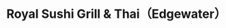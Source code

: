---
layout: place
title: "Royal Sushi Grill & Thai（Edgewater）"
permalink: /florida/edgewater/royal-sushi-grill-thai-edgewater.html
stateAbbr: FL
stateName: Florida
cityName: Edgewater
seo:
  name: "Royal Sushi Grill & Thai（Edgewater）"
  type: Restaurant
  links: null
description: "Royal Sushi Grill & Thai（Edgewater） serves delicious sushi in Edgewater, Florida. Try fresh Japanese dishes for a great dining experience. "
place_id: ChIJgQUvBA0t54gR9GL_4xph0Mo
photos:
  - name: >-
      places/ChIJgQUvBA0t54gR9GL_4xph0Mo/photos/AeeoHcIUT_1mi5y6hAkabeE02LSOZc5QQd6aMusYruNHGtK_2qH37986lDFKFYNNpH2pHhE4ybvy5n8lM7hhK6vHZ4NbuTYYyMFP0d_ciV0qHQkSl8jQ2YWN_WyuboBQL4TSPcbqJxTVTegnJUoWm0qmO4JQj9Z9PMBMZcqpBBVgSPd_shE2Jtawfi6hIWsDMo9xghW0UhxFOujB2CQfQt440Np0PHAEhBMRHZWuqN8nlNvgGib0RLGOeBi116ARJMC9ggFki5hE-qHyEGIz4r3voeUGYz8KEU2qHa_j_HAGFZ3oqw
    widthPx: 4032
    heightPx: 3024
    authorAttributions:
      - displayName: Royal Sushi Grill & Thai（Edgewater）
        uri: https://maps.google.com/maps/contrib/109227218114535483663
        photoUri: >-
          https://lh3.googleusercontent.com/a-/ALV-UjXcSnRoz4DmORJ_yxf-S6GW4fd7jOHFDO8gtrV9ssqfaYMcHuYE=s100-p-k-no-mo
    flagContentUri: >-
      https://www.google.com/local/imagery/report/?cb_client=maps_api_places.places_api&image_key=!1e10!2sAF1QipMalXH0En2ndnH3EKkNL7kXFs3aLNbX6IzCJWuV&hl=en-US
    googleMapsUri: >-
      https://www.google.com/maps/place//data=!3m4!1e2!3m2!1sAF1QipMalXH0En2ndnH3EKkNL7kXFs3aLNbX6IzCJWuV!2e10!4m2!3m1!1s0x88e72d0d042f0581:0xcad0611ae3ff62f4
  - name: >-
      places/ChIJgQUvBA0t54gR9GL_4xph0Mo/photos/AeeoHcKencR2y-QDxYw0gunSe3fX8BDTXtMeRSJHAVy9d0usJlls3DXTDY-XrMHcVAGif2-uSiGwMq_yN0u6mp9nMknm4AG_H6WOSx6UmwPLFtWjayrre4189s1oX7l5IaOL7OKnRwprJZJC7xsLbv0Z3PdQxIfRr4kyWWc-173TmZWc35hrg1lVvRvClevGG0nEICxbf925JHUJePL2mmtQrjuTworbabdzQ8y7XImL-WdOOj92TQPcVzjPz0sV8_a476-fgbJ7frh6MqEAlcEXinBJ_SWoc54mILupfZ5VwmHZFQ
    widthPx: 1284
    heightPx: 724
    authorAttributions:
      - displayName: Royal Sushi Grill & Thai（Edgewater）
        uri: https://maps.google.com/maps/contrib/109227218114535483663
        photoUri: >-
          https://lh3.googleusercontent.com/a-/ALV-UjXcSnRoz4DmORJ_yxf-S6GW4fd7jOHFDO8gtrV9ssqfaYMcHuYE=s100-p-k-no-mo
    flagContentUri: >-
      https://www.google.com/local/imagery/report/?cb_client=maps_api_places.places_api&image_key=!1e10!2sAF1QipNnzRHfbirrdYyKiag3qi9-LiogpOXCdPdNllI2&hl=en-US
    googleMapsUri: >-
      https://www.google.com/maps/place//data=!3m4!1e2!3m2!1sAF1QipNnzRHfbirrdYyKiag3qi9-LiogpOXCdPdNllI2!2e10!4m2!3m1!1s0x88e72d0d042f0581:0xcad0611ae3ff62f4
  - name: >-
      places/ChIJgQUvBA0t54gR9GL_4xph0Mo/photos/AeeoHcLD2_eNDCuEDhidA47zJ4Amo7x5p8xJtu0JGs4WpPkolOAW_kASkkTvVXasL3n5py5WoKwQZYZDD3GVE5NcWki1_0m8NV4zgxD7rCBOfZ4CIDx-RBuqwEIJUTHcejACIFYH3oJ4uOa4h2Hlq6KEyV5HhRawlCi37THemaElWVX3q5hMIqWfd8QmcfSZLJA4iKTHUmQBYKJPEb8au1t4Km78zq5QsZQBBYfpfnmH-h95jtpzDGekBJ_fgloyDZU9ke3gc4imJZypSogmVD-6K70erJ4dqMZyTonsB3FnMN6bfg
    widthPx: 3600
    heightPx: 4800
    authorAttributions:
      - displayName: Royal Sushi Grill & Thai（Edgewater）
        uri: https://maps.google.com/maps/contrib/109227218114535483663
        photoUri: >-
          https://lh3.googleusercontent.com/a-/ALV-UjXcSnRoz4DmORJ_yxf-S6GW4fd7jOHFDO8gtrV9ssqfaYMcHuYE=s100-p-k-no-mo
    flagContentUri: >-
      https://www.google.com/local/imagery/report/?cb_client=maps_api_places.places_api&image_key=!1e10!2sAF1QipPyNvOsa6uZBBks3jyWKdB5XXOpR5fprKlf9x_P&hl=en-US
    googleMapsUri: >-
      https://www.google.com/maps/place//data=!3m4!1e2!3m2!1sAF1QipPyNvOsa6uZBBks3jyWKdB5XXOpR5fprKlf9x_P!2e10!4m2!3m1!1s0x88e72d0d042f0581:0xcad0611ae3ff62f4
  - name: >-
      places/ChIJgQUvBA0t54gR9GL_4xph0Mo/photos/AeeoHcLg2ilJabC9HpSTgaDvwvuaNtzjkj3R0bwPsWi8_JRgmyy-bzJV9ud0FVDq7Mrp0jtbjtp2i_nAVUqF5ksutOQE8X2x3CPtr72QU-qrrwKgzPWmbK3dz9A88kEsrhghR__a7oKHjwpcm9sLa8crQ13BbLDletvbT9j5IuwEbm_Ci0h3JbDb72wLFObQdolkzRLJnjgoo5YN66Mx1orSBnpPOUrz9y7MpMJixpM8L1IXruuAIB94xqEzlrFYAN4NpuckfR07vq7YQkCZshonXj04JzLS9u6a_XIv9Z0atIVqEg
    widthPx: 1500
    heightPx: 1001
    authorAttributions:
      - displayName: Royal Sushi Grill & Thai（Edgewater）
        uri: https://maps.google.com/maps/contrib/109227218114535483663
        photoUri: >-
          https://lh3.googleusercontent.com/a-/ALV-UjXcSnRoz4DmORJ_yxf-S6GW4fd7jOHFDO8gtrV9ssqfaYMcHuYE=s100-p-k-no-mo
    flagContentUri: >-
      https://www.google.com/local/imagery/report/?cb_client=maps_api_places.places_api&image_key=!1e10!2sAF1QipMIe479cjPoOK8BitfXGd5QpuzLClSaYpSlzqV2&hl=en-US
    googleMapsUri: >-
      https://www.google.com/maps/place//data=!3m4!1e2!3m2!1sAF1QipMIe479cjPoOK8BitfXGd5QpuzLClSaYpSlzqV2!2e10!4m2!3m1!1s0x88e72d0d042f0581:0xcad0611ae3ff62f4
  - name: >-
      places/ChIJgQUvBA0t54gR9GL_4xph0Mo/photos/AeeoHcLpEbK7pv7VtrIzZ6pAsIgyHx0IHsaxsuV8AqGbb1ORbPsgQsDIItIkVfO1PGu3atnjPef_zlTzH1QIF76umhTciwLBS1-Y7pMIKyO5iZLiSA9UW5-neRtfVRtHuy5nkyq2Q8RB_ixBsMtQ1muVCvSpmKF8UyTpLceTlssyvygnKCJ3fdcZ9SmdI9p8u0-k35fNx-R96IaUiTIzSBhXji4dCfilyx0ro0smCDUU6zWpEa4y7VAb3XS_Eso4ziJ5svQfDfdilaYQGCHMwJ4TEobdPXGjTPCvTYFH8ZY7IbIzPg
    widthPx: 4800
    heightPx: 3200
    authorAttributions:
      - displayName: Royal Sushi Grill & Thai（Edgewater）
        uri: https://maps.google.com/maps/contrib/109227218114535483663
        photoUri: >-
          https://lh3.googleusercontent.com/a-/ALV-UjXcSnRoz4DmORJ_yxf-S6GW4fd7jOHFDO8gtrV9ssqfaYMcHuYE=s100-p-k-no-mo
    flagContentUri: >-
      https://www.google.com/local/imagery/report/?cb_client=maps_api_places.places_api&image_key=!1e10!2sAF1QipOIG6qaRrB0SR4Oe5LFwcyYahgFu96iA1NtMvI5&hl=en-US
    googleMapsUri: >-
      https://www.google.com/maps/place//data=!3m4!1e2!3m2!1sAF1QipOIG6qaRrB0SR4Oe5LFwcyYahgFu96iA1NtMvI5!2e10!4m2!3m1!1s0x88e72d0d042f0581:0xcad0611ae3ff62f4
  - name: >-
      places/ChIJgQUvBA0t54gR9GL_4xph0Mo/photos/AeeoHcLM2w7o5mxKlLn-TRSiSRgcIY_pC9FGdFaMFfjSiP0lxfdKwbjOhsPYqOh6v1cEgr9Hb32S9ZoPdQpbsMF9yRztBIvZD_7m7bpC9_SQuVg8sRAsFpMAziM0K-5wq9xtyAXnCGkGvZn72WMPOCHMX33ToRttT3qrVDUUwcTxf4Zei5qhhYC_qwBoCnVy-izi-lKZO9zC-zKekrlqogZlIS_fyDzl4XFutUdGlUuoIQ_ZS4dqAlyLDJ2gU5qmb2BDKNp1jWjewqaUj9kl2eG9mdzJvFTa0YZVqCIIB8F7Ztb4bCFu0ZAkTjkKEdOCmj-RWQb6VDR0UrjRwg_6ChG1u8EGJzjNqcB6sbe-kouxTB66xehmZc5uek1umBQh7QL4-e_-wd3J9PH4pnh2_-VZezp6wucxNWnH6-Lngkr9rvT8_Vpc
    widthPx: 4032
    heightPx: 3024
    authorAttributions:
      - displayName: J. Verde
        uri: https://maps.google.com/maps/contrib/103480227091376494980
        photoUri: >-
          https://lh3.googleusercontent.com/a-/ALV-UjXEDaIRQq-h4RQExRE-2snUqWPk-5J9J_hRd-ZJd_Pekpyairfs=s100-p-k-no-mo
    flagContentUri: >-
      https://www.google.com/local/imagery/report/?cb_client=maps_api_places.places_api&image_key=!1e10!2sCIHM0ogKEICAgIDj9vb3mgE&hl=en-US
    googleMapsUri: >-
      https://www.google.com/maps/place//data=!3m4!1e2!3m2!1sCIHM0ogKEICAgIDj9vb3mgE!2e10!4m2!3m1!1s0x88e72d0d042f0581:0xcad0611ae3ff62f4
  - name: >-
      places/ChIJgQUvBA0t54gR9GL_4xph0Mo/photos/AeeoHcIjVGGZH8koRc8dUccgj48SJXQIOq8apbKg7PJ5RbzKpsEIDJCVgb4qLYtEZUT5m1Yfc0QokMEP0sVDpHl0FaopkX_k2ByLZoPjmp-ZQmFYmUbWq1B8W7sJ9-U739LGXLIzC3QdZSuy5mzkQvqLMiMXfrqgW8uxibVlz0q74HYTTOCgo_JBeQx6JOV4719LRE-Jtat0ILTWCtobPLvS9LILVkR2FWMm4-1DCcTto73PeB5bLkZKjAP5qy5Zpp9wD2VOJounSQcAsB8t9vs6VXd2hr8pGuKowkGQb_v7vxSqKqDdSIToGaZYnmDt3i03oJA1L5pyZZlW3prnvtyj7Kxejfyi4WJb98C9GyQSwXhtQ42XcgnOGxaaN58E1tVY2C4VPb5Qq57OroQipMDeFI_9sKX_CZOost7PQhUnHes2fw
    widthPx: 4032
    heightPx: 3024
    authorAttributions:
      - displayName: Gun Slinging Gringo
        uri: https://maps.google.com/maps/contrib/106317838822933353380
        photoUri: >-
          https://lh3.googleusercontent.com/a-/ALV-UjVJutM2Xz70S5fnmvRKZbdZih0tQgxn1oOMMN8QOiVC_OlogM22=s100-p-k-no-mo
    flagContentUri: >-
      https://www.google.com/local/imagery/report/?cb_client=maps_api_places.places_api&image_key=!1e10!2sCIHM0ogKEICAgID-lIXLWw&hl=en-US
    googleMapsUri: >-
      https://www.google.com/maps/place//data=!3m4!1e2!3m2!1sCIHM0ogKEICAgID-lIXLWw!2e10!4m2!3m1!1s0x88e72d0d042f0581:0xcad0611ae3ff62f4
  - name: >-
      places/ChIJgQUvBA0t54gR9GL_4xph0Mo/photos/AeeoHcJqMW9YrOgBi8WDOJYa3icsF8rXZTt__h5UpJahA-cLvpFX8sQgcdwKhmntlj0NH0tHQFmOSE5-7lnhz41242VZnebqNVgyi5FY-Lk9hVqZPtdJjW-raECin6RhYPLqsmg57czgRmIvph3N58Rr--6F7FsIyXdyrVf2TK-LK_VHWoiqkeymInR1ZgX4UrAwP3PCub2wrwVxFlwDdXfm9AYrv6Ap77eA-likUGgbvwWlP4gANamQMp5HV8U-2I8uEwromOFrOaDMyv-Cyc6TEzihq49urrQHWXwNIesUirVbtQ
    widthPx: 1280
    heightPx: 1706
    authorAttributions:
      - displayName: Royal Sushi Grill & Thai（Edgewater）
        uri: https://maps.google.com/maps/contrib/109227218114535483663
        photoUri: >-
          https://lh3.googleusercontent.com/a-/ALV-UjXcSnRoz4DmORJ_yxf-S6GW4fd7jOHFDO8gtrV9ssqfaYMcHuYE=s100-p-k-no-mo
    flagContentUri: >-
      https://www.google.com/local/imagery/report/?cb_client=maps_api_places.places_api&image_key=!1e10!2sAF1QipP3-OxTv_qQKLykyI-zMpy8xGNxNV24P_VahX3j&hl=en-US
    googleMapsUri: >-
      https://www.google.com/maps/place//data=!3m4!1e2!3m2!1sAF1QipP3-OxTv_qQKLykyI-zMpy8xGNxNV24P_VahX3j!2e10!4m2!3m1!1s0x88e72d0d042f0581:0xcad0611ae3ff62f4
  - name: >-
      places/ChIJgQUvBA0t54gR9GL_4xph0Mo/photos/AeeoHcKbjLLMpp8SM6tH8RehLV7umEG9OSV7sEwEx0yJ7J219U0NEV6ZwqoJPYDkdalQbKIkV0XNRsWjAMbp-Tx8UioGitURORfqxb89dQToA8cFkEHshsrsYoSLXCataLR5zrDlxlXIYedvWiSl4um_6gTWmE08KD_CNiYYnNctiB3cfAW2i_PuR2mUr1sV9oQale3A4TsbeMVUmJM_15f9dVeT3j5sIyx13eQnzwtJo5BHi8lGpymf5Ey-e072yiBbhckowGQ0YJ6gwirTUnkXjLbqx3VLae0MCh1VQBJN_1KLLWOV_fLSuEas2rRGoxLU9rrGr_G1-03ngj_hxQFEugxWbvutFaLqZ7ajPL8wooGq1E_wujerN1BoyYtMbjaQYHS-MloUNRQ4Go8IGIBJtuDHkf0HljrNHfeRZXImwXWcw18W
    widthPx: 4032
    heightPx: 3024
    authorAttributions:
      - displayName: Gun Slinging Gringo
        uri: https://maps.google.com/maps/contrib/106317838822933353380
        photoUri: >-
          https://lh3.googleusercontent.com/a-/ALV-UjVJutM2Xz70S5fnmvRKZbdZih0tQgxn1oOMMN8QOiVC_OlogM22=s100-p-k-no-mo
    flagContentUri: >-
      https://www.google.com/local/imagery/report/?cb_client=maps_api_places.places_api&image_key=!1e10!2sCIHM0ogKEICAgID-lIXL2wE&hl=en-US
    googleMapsUri: >-
      https://www.google.com/maps/place//data=!3m4!1e2!3m2!1sCIHM0ogKEICAgID-lIXL2wE!2e10!4m2!3m1!1s0x88e72d0d042f0581:0xcad0611ae3ff62f4
  - name: >-
      places/ChIJgQUvBA0t54gR9GL_4xph0Mo/photos/AeeoHcJQnGL1kCvbn4fiDtuIvaCtEE5IxK5lA8zcVrbA_rRUtqUyTzgk9CY0oKIoENsf1TXO8vlMLmV0PP6MuQETx0k3Nm_Had_FGBcBLqNBn4ToSvPzjAmrPF6y1yk-wmQv-X1aQk2Vzkw68sqL32H5rpbpKfy0u0PcpycAAv7S8eCSzovXTwILwUmGumGFcUoMuTnqFdokztNmwE-o6QG7muAcB9rnM2BNuWg8bndONqX8PQ3r4OlC84p8GZkUAA0q7yVjFWvIwLoa8C6OrUcm9_4PvgYPftAdaJb4NVUq1CR4G3gMDk7uuD50crw9XF78JjQBz5b3iUMbSWWKTEQVpVqWtgfZ6h8Dm85mdWQktOyMquNCFgwEQu6IKmaZvN3EWDiWE9095Owcy0A9yIlaNScwoAiX3tI1rUT-Z3jlu92Majy2
    widthPx: 3024
    heightPx: 4032
    authorAttributions:
      - displayName: J. Verde
        uri: https://maps.google.com/maps/contrib/103480227091376494980
        photoUri: >-
          https://lh3.googleusercontent.com/a-/ALV-UjXEDaIRQq-h4RQExRE-2snUqWPk-5J9J_hRd-ZJd_Pekpyairfs=s100-p-k-no-mo
    flagContentUri: >-
      https://www.google.com/local/imagery/report/?cb_client=maps_api_places.places_api&image_key=!1e10!2sCIHM0ogKEICAgIDj9o6w7wE&hl=en-US
    googleMapsUri: >-
      https://www.google.com/maps/place//data=!3m4!1e2!3m2!1sCIHM0ogKEICAgIDj9o6w7wE!2e10!4m2!3m1!1s0x88e72d0d042f0581:0xcad0611ae3ff62f4
address: 1816 S Ridgewood Ave, Edgewater, FL 32141, USA
street: 1816 S Ridgewood Ave
city: Edgewater
state: FL
zip: '32141'
country: USA
neighborhood: Florida Shores
latitude: '28.971766'
longitude: '-80.897318'
accessibility_options:
  wheelchairAccessibleParking: true
  wheelchairAccessibleEntrance: true
  wheelchairAccessibleRestroom: true
  wheelchairAccessibleSeating: true
business_status: OPERATIONAL
name: Royal Sushi Grill & Thai（Edgewater）
google_maps_links:
  directionsUri: >-
    https://www.google.com/maps/dir//''/data=!4m7!4m6!1m1!4e2!1m2!1m1!1s0x88e72d0d042f0581:0xcad0611ae3ff62f4!3e0
  placeUri: https://maps.google.com/?cid=14614287558939468532
  writeAReviewUri: >-
    https://www.google.com/maps/place//data=!4m3!3m2!1s0x88e72d0d042f0581:0xcad0611ae3ff62f4!12e1
  reviewsUri: >-
    https://www.google.com/maps/place//data=!4m4!3m3!1s0x88e72d0d042f0581:0xcad0611ae3ff62f4!9m1!1b1
  photosUri: >-
    https://www.google.com/maps/place//data=!4m3!3m2!1s0x88e72d0d042f0581:0xcad0611ae3ff62f4!10e5
primary_type: Japanese Restaurant
opening_hours:
  regular: null
  current: null
secondary_opening_hours:
  regular:
    weekdayDescriptions: null
    type: null
  current:
    weekdayDescriptions: null
    type: null
phone: null
price_level: null
price_range: null
rating: null
rating_count: 0
website: null
reviews: null
parking_options: null
payment_options: null
allow_dogs: null
curbside_pickup: null
delivery: null
dine_in: null
good_for_children: null
good_for_groups: null
good_for_sports: null
live_music: null
menu_for_children: null
outdoor_seating: null
reservable: null
restroom: null
serves_beer: null
serves_breakfast: null
serves_brunch: null
serves_cocktails: null
serves_coffee: null
serves_dinner: null
serves_dessert: null
serves_lunch: null
serves_vegetarian_food: null
serves_wine: null
takeout: null
summary: null

---